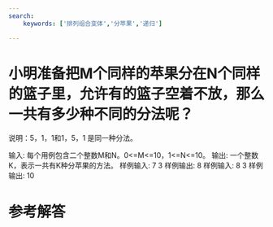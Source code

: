 ```yaml
---
search:
    keywords: ['排列组合变体','分苹果','递归']

---
```


# 小明准备把M个同样的苹果分在N个同样的篮子里，允许有的篮子空着不放，那么一共有多少种不同的分法呢？
说明：5，1，1和1，5，1 是同一种分法。

输入:	每个用例包含二个整数M和N。0<=M<=10，1<=N<=10。
输出:	一个整数K，表示一共有K种分苹果的方法。
样例输入:	7 3
样例输出:	8
样例输入:	8 3
样例输出:	10

# 参考解答